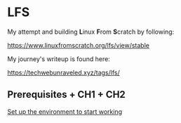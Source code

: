 # LFS

My attempt and building **L**inux **F**rom **S**cratch by following:

https://www.linuxfromscratch.org/lfs/view/stable

My journey's writeup is found here:

https://techwebunraveled.xyz/tags/lfs/

## Prerequisites + CH1 + CH2

[Set up the environment to start working](https://techwebunraveled.xyz/posts/lfs-diaries-1/)
